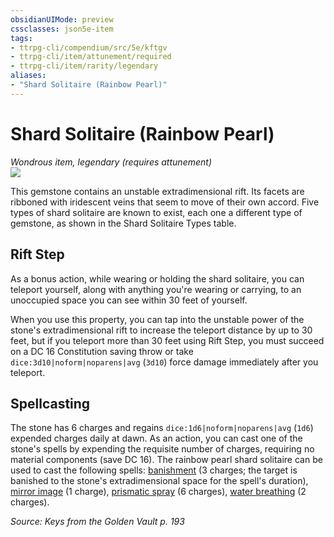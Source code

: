 ```yaml
---
obsidianUIMode: preview
cssclasses: json5e-item
tags:
- ttrpg-cli/compendium/src/5e/kftgv
- ttrpg-cli/item/attunement/required
- ttrpg-cli/item/rarity/legendary
aliases: 
- "Shard Solitaire (Rainbow Pearl)"
---
```

# Shard Solitaire (Rainbow Pearl)
*Wondrous item, legendary (requires attunement)*  
![](3-Mechanics/CLI/items/img/shard-solitaire.webp#right)


This gemstone contains an unstable extradimensional rift. Its facets are ribboned with iridescent veins that seem to move of their own accord. Five types of shard solitaire are known to exist, each one a different type of gemstone, as shown in the Shard Solitaire Types table.

## Rift Step

As a bonus action, while wearing or holding the shard solitaire, you can teleport yourself, along with anything you're wearing or carrying, to an unoccupied space you can see within 30 feet of yourself.

When you use this property, you can tap into the unstable power of the stone's extradimensional rift to increase the teleport distance by up to 30 feet, but if you teleport more than 30 feet using Rift Step, you must succeed on a DC 16 Constitution saving throw or take `dice:3d10|noform|noparens|avg` (`3d10`) force damage immediately after you teleport.

## Spellcasting

The stone has 6 charges and regains `dice:1d6|noform|noparens|avg` (`1d6`) expended charges daily at dawn. As an action, you can cast one of the stone's spells by expending the requisite number of charges, requiring no material components (save DC 16). The rainbow pearl shard solitaire can be used to cast the following spells: [banishment](3-Mechanics/CLI/spells/banishment.md) (3 charges; the target is banished to the stone's extradimensional space for the spell's duration), [mirror image](3-Mechanics/CLI/spells/mirror-image.md) (1 charge), [prismatic spray](3-Mechanics/CLI/spells/prismatic-spray.md) (6 charges), [water breathing](3-Mechanics/CLI/spells/water-breathing.md) (2 charges).

*Source: Keys from the Golden Vault p. 193*